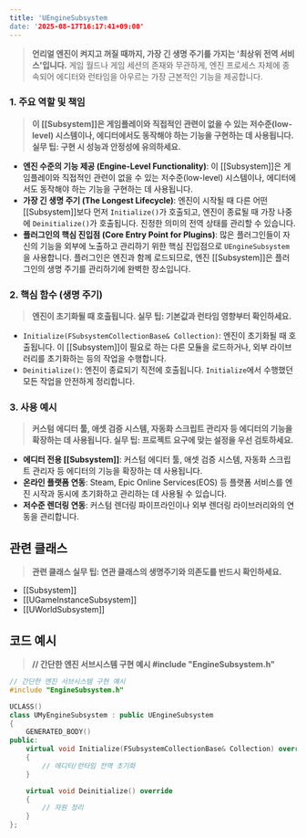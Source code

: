 ```yaml
---
title: 'UEngineSubsystem
date: '2025-08-17T16:17:41+09:00'
---
```




> **언리얼 엔진이 켜지고 꺼질 때까지, 가장 긴 생명 주기를 가지는 '최상위 전역 서비스'입니다.** 게임 월드나 게임 세션의 존재와 무관하게, 엔진 프로세스 자체에 종속되어 에디터와 런타임을 아우르는 가장 근본적인 기능을 제공합니다.

### **1. 주요 역할 및 책임**
> **이 [[Subsystem]]은 게임플레이와 직접적인 관련이 없을 수 있는 저수준(low-level) 시스템이나, 에디터에서도 동작해야 하는 기능을 구현하는 데 사용됩니다. 실무 팁: 구현 시 성능과 안정성에 유의하세요.**
* **엔진 수준의 기능 제공 (Engine-Level Functionality)**:
	이 [[Subsystem]]은 게임플레이와 직접적인 관련이 없을 수 있는 저수준(low-level) 시스템이나, 에디터에서도 동작해야 하는 기능을 구현하는 데 사용됩니다.
* **가장 긴 생명 주기 (The Longest Lifecycle)**:
	엔진이 시작될 때 다른 어떤 [[Subsystem]]보다 먼저 `Initialize()`가 호출되고, 엔진이 종료될 때 가장 나중에 `Deinitialize()`가 호출됩니다. 진정한 의미의 전역 상태를 관리할 수 있습니다.
* **플러그인의 핵심 진입점 (Core Entry Point for Plugins)**:
	많은 플러그인들이 자신의 기능을 외부에 노출하고 관리하기 위한 핵심 진입점으로 `UEngineSubsystem`을 사용합니다. 플러그인은 엔진과 함께 로드되므로, 엔진 [[Subsystem]]은 플러그인의 생명 주기를 관리하기에 완벽한 장소입니다.

### **2. 핵심 함수 (생명 주기)**
> **엔진이 초기화될 때 호출됩니다. 실무 팁: 기본값과 런타임 영향부터 확인하세요.**
* `Initialize(FSubsystemCollectionBase& Collection)`:
	엔진이 초기화될 때 호출됩니다. 이 [[Subsystem]]이 필요로 하는 다른 모듈을 로드하거나, 외부 라이브러리를 초기화하는 등의 작업을 수행합니다.
* `Deinitialize()`:
	엔진이 종료되기 직전에 호출됩니다. `Initialize`에서 수행했던 모든 작업을 안전하게 정리합니다.

### **3. 사용 예시**
> **커스텀 에디터 툴, 애셋 검증 시스템, 자동화 스크립트 관리자 등 에디터의 기능을 확장하는 데 사용됩니다. 실무 팁: 프로젝트 요구에 맞는 설정을 우선 검토하세요.**
* **에디터 전용 [[Subsystem]]**:
	커스텀 에디터 툴, 애셋 검증 시스템, 자동화 스크립트 관리자 등 에디터의 기능을 확장하는 데 사용됩니다.
* **온라인 플랫폼 연동**:
	Steam, Epic Online Services(EOS) 등 플랫폼 서비스를 엔진 시작과 동시에 초기화하고 관리하는 데 사용될 수 있습니다.
* **저수준 렌더링 연동**:
	커스텀 렌더링 파이프라인이나 외부 렌더링 라이브러리와의 연동을 관리합니다.

## 관련 클래스
> **관련 클래스 실무 팁: 연관 클래스의 생명주기와 의존도를 반드시 확인하세요.**
* [[Subsystem]]
* [[UGameInstanceSubsystem]]
* [[UWorldSubsystem]]

## 코드 예시
> **// 간단한 엔진 서브시스템 구현 예시 #include "EngineSubsystem.h"**
```cpp
// 간단한 엔진 서브시스템 구현 예시
#include "EngineSubsystem.h"

UCLASS()
class UMyEngineSubsystem : public UEngineSubsystem
{
    GENERATED_BODY()
public:
    virtual void Initialize(FSubsystemCollectionBase& Collection) override
    {
        // 에디터/런타임 전역 초기화
    }

    virtual void Deinitialize() override
    {
        // 자원 정리
    }
};
```
